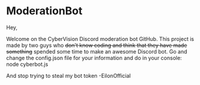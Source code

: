 # ModerationBot

Hey, 

Welcome on the CyberVision Discord moderation bot GitHub. This project is made by two guys who ~~don't know coding and think that they have made something~~ spended some time to make an awesome Discord bot. Go and change the config.json file for your information and do in your console: node cyberbot.js

And stop trying to steal my bot token -EilonOfficial
